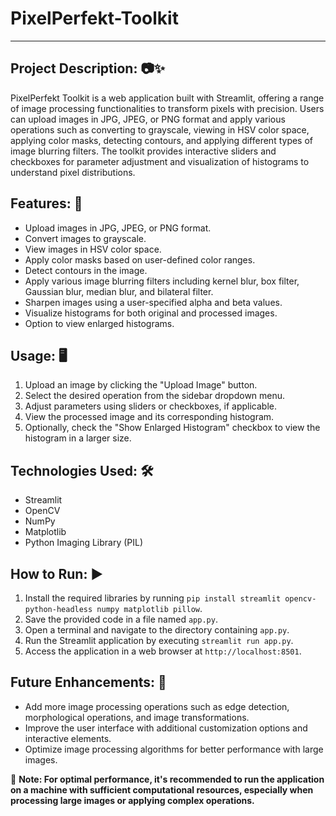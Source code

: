 # PixelPerfekt-Toolkit
---
## Project Description: 📷✨
PixelPerfekt Toolkit is a web application built with Streamlit, offering a range of image processing functionalities to transform pixels with precision. Users can upload images in JPG, JPEG, or PNG format and apply various operations such as converting to grayscale, viewing in HSV color space, applying color masks, detecting contours, and applying different types of image blurring filters. The toolkit provides interactive sliders and checkboxes for parameter adjustment and visualization of histograms to understand pixel distributions.

## Features: 🌟
- Upload images in JPG, JPEG, or PNG format.
- Convert images to grayscale.
- View images in HSV color space.
- Apply color masks based on user-defined color ranges.
- Detect contours in the image.
- Apply various image blurring filters including kernel blur, box filter, Gaussian blur, median blur, and bilateral filter.
- Sharpen images using a user-specified alpha and beta values.
- Visualize histograms for both original and processed images.
- Option to view enlarged histograms.

## Usage: 🖥️
1. Upload an image by clicking the "Upload Image" button.
2. Select the desired operation from the sidebar dropdown menu.
3. Adjust parameters using sliders or checkboxes, if applicable.
4. View the processed image and its corresponding histogram.
5. Optionally, check the "Show Enlarged Histogram" checkbox to view the histogram in a larger size.

## Technologies Used: 🛠️
- Streamlit
- OpenCV
- NumPy
- Matplotlib
- Python Imaging Library (PIL)

## How to Run: ▶️
1. Install the required libraries by running `pip install streamlit opencv-python-headless numpy matplotlib pillow`.
2. Save the provided code in a file named `app.py`.
3. Open a terminal and navigate to the directory containing `app.py`.
4. Run the Streamlit application by executing `streamlit run app.py`.
5. Access the application in a web browser at `http://localhost:8501`.

## Future Enhancements: 🔮
- Add more image processing operations such as edge detection, morphological operations, and image transformations.
- Improve the user interface with additional customization options and interactive elements.
- Optimize image processing algorithms for better performance with large images.

📌 **Note: For optimal performance, it's recommended to run the application on a machine with sufficient computational resources, especially when processing large images or applying complex operations.**
